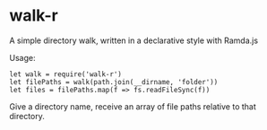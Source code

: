 # walk-r
A simple directory walk, written in a declarative style with Ramda.js

Usage:
```
let walk = require('walk-r')
let filePaths = walk(path.join(__dirname, 'folder'))
let files = filePaths.map(f => fs.readFileSync(f))
```

Give a directory name, receive an array of file paths relative to that directory.
